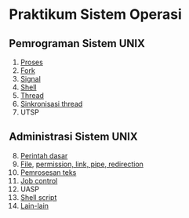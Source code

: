 # Praktikum Sistem Operasi

## Pemrograman Sistem UNIX

1. [Proses](01-proses.md)
2. [Fork](02-fork.md)
3. [Signal](03-signal.md)
4. [Shell](04-shell.md)
5. [Thread](05-thread.md)
6. [Sinkronisasi thread](06-thread-sync.md)
7. UTSP

## Administrasi Sistem UNIX

8. [Perintah dasar](08-intro-cli.md)
9. [File](09-file.md), [permission, link, pipe, redirection](10-permission-pipe.md)
10. [Pemrosesan teks](11-text-process.md)
11. [Job control](12-job-control.md)
12. UASP
13. [Shell script](13-shell-script.md)
14. [Lain-lain](14-misc.md)
